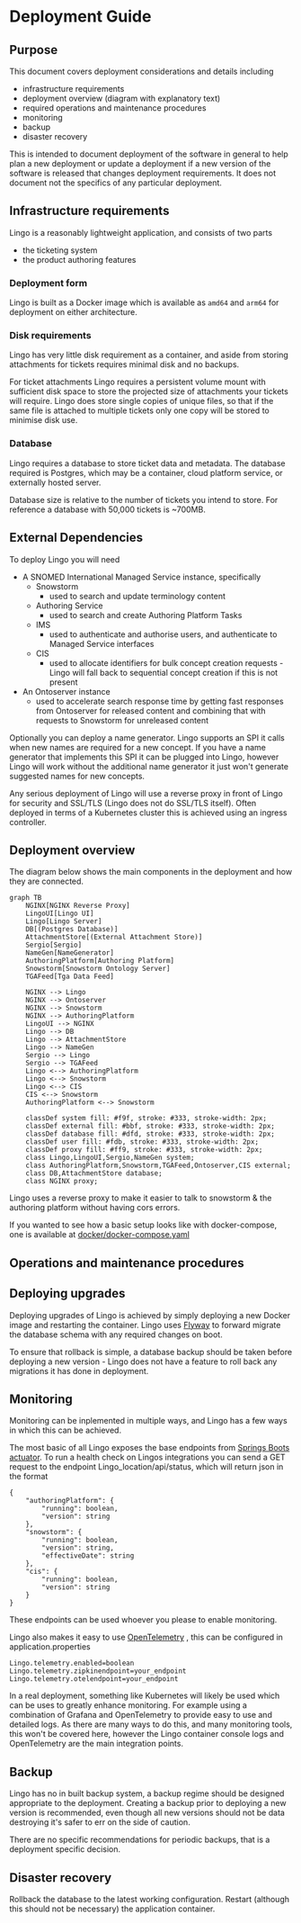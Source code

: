 # Deployment Guide

## Purpose

This document covers deployment considerations and details including

- infrastructure requirements
- deployment overview (diagram with explanatory text)
- required operations and maintenance procedures
- monitoring
- backup
- disaster recovery

This is intended to document deployment of the software in general to help plan a new deployment or
update a deployment if a new version of the software is released that changes deployment
requirements. It does not document not the specifics of any particular deployment.

## Infrastructure requirements

Lingo is a reasonably lightweight application, and consists of two parts

- the ticketing system
- the product authoring features

### Deployment form

Lingo is built as a Docker image which is available as `amd64` and `arm64` for deployment on either
architecture.

### Disk requirements

Lingo has very little disk requirement as a container, and aside from storing attachments for
tickets requires minimal disk and no backups.

For ticket attachments Lingo requires a persistent volume mount with sufficient disk space to store
the projected size of attachments your tickets will require. Lingo does store single copies of
unique files, so that if the same file is attached to multiple tickets only one copy will be stored
to minimise disk use.

### Database

Lingo requires a database to store ticket data and metadata. The database required is Postgres,
which may be a container, cloud platform service, or externally hosted server.

Database size is relative to the number of tickets you intend to store. For reference a database
with 50,000 tickets is ~700MB.

## External Dependencies

To deploy Lingo you will need

- A SNOMED International Managed Service instance, specifically
    - Snowstorm
        - used to search and update terminology content
    - Authoring Service
        - used to search and create Authoring Platform Tasks
    - IMS
        - used to authenticate and authorise users, and authenticate to Managed Service interfaces
    - CIS
        - used to allocate identifiers for bulk concept creation requests - Lingo will fall back
          to sequential concept creation if this is not present
- An Ontoserver instance
    - used to accelerate search response time by getting fast responses from Ontoserver for released
      content and combining that with requests to Snowstorm for unreleased content

Optionally you can deploy a name generator. Lingo supports an SPI it calls when new names are
required for a new concept. If you have a name generator that implements this SPI it can be plugged
into Lingo, however Lingo will work without the additional name generator it just won't generate
suggested names for new concepts.

Any serious deployment of Lingo will use a reverse proxy in front of Lingo for security and
SSL/TLS (Lingo does not do SSL/TLS itself). Often deployed in terms of a Kubernetes cluster this is
achieved using an ingress controller.

## Deployment overview

The diagram below shows the main components in the deployment and how they are connected.
<!-- @formatter:off -->


```mermaid
graph TB
    NGINX[NGINX Reverse Proxy]
    LingoUI[Lingo UI]
    Lingo[Lingo Server]
    DB[(Postgres Database)]
    AttachmentStore[(External Attachment Store)]
    Sergio[Sergio]
    NameGen[NameGenerator]
    AuthoringPlatform[Authoring Platform]
    Snowstorm[Snowstorm Ontology Server]
    TGAFeed[Tga Data Feed]
    
    NGINX --> Lingo
    NGINX --> Ontoserver
    NGINX --> Snowstorm
    NGINX --> AuthoringPlatform
    LingoUI --> NGINX
    Lingo --> DB
    Lingo --> AttachmentStore
    Lingo --> NameGen
    Sergio --> Lingo
    Sergio --> TGAFeed
    Lingo <--> AuthoringPlatform
    Lingo <--> Snowstorm
    Lingo <--> CIS
    CIS <--> Snowstorm
    AuthoringPlatform <--> Snowstorm
    
    classDef system fill: #f9f, stroke: #333, stroke-width: 2px;
    classDef external fill: #bbf, stroke: #333, stroke-width: 2px;
    classDef database fill: #dfd, stroke: #333, stroke-width: 2px;
    classDef user fill: #fdb, stroke: #333, stroke-width: 2px;
    classDef proxy fill: #ff9, stroke: #333, stroke-width: 2px;
    class Lingo,LingoUI,Sergio,NameGen system;
    class AuthoringPlatform,Snowstorm,TGAFeed,Ontoserver,CIS external;
    class DB,AttachmentStore database;
    class NGINX proxy;
```

Lingo uses a reverse proxy to make it easier to talk to snowstorm & the authoring platform without having cors errors.

If you wanted to see how a basic setup looks like with docker-compose, one is available at [docker/docker-compose.yaml](../docker/docker-compose.yaml)
<!-- @formatter:on -->

## Operations and maintenance procedures

## Deploying upgrades

Deploying upgrades of Lingo is achieved by simply deploying a new Docker image and restarting the
container. Lingo uses [Flyway](https://flywaydb.org) to forward migrate the database schema with
any required changes on boot.

To ensure that rollback is simple, a database backup should be taken before deploying a new
version - Lingo does not have a feature to roll back any migrations it has done in deployment.

## Monitoring

Monitoring can be inplemented in multiple ways, and Lingo has a few ways in which this can be
achieved.

The most basic of all Lingo exposes the base endpoints
from [Springs Boots actuator](https://www.baeldung.com/spring-boot-actuators). To run a health check
on Lingos integrations you can send a GET request to the endpoint Lingo_location/api/status, which
will return json in the format

```
{
    "authoringPlatform": {
        "running": boolean,
        "version": string
    },
    "snowstorm": {
        "running": boolean,
        "version": string,
        "effectiveDate": string
    },
    "cis": {
        "running": boolean,
        "version": string
    }
}
```

These endpoints can be used whoever you please to enable monitoring.

Lingo also makes it easy to use [OpenTelemetry](https://opentelemetry.io/) , this can be configured
in application.properties

```
Lingo.telemetry.enabled=boolean
Lingo.telemetry.zipkinendpoint=your_endpoint
Lingo.telemetry.otelendpoint=your_endpoint
```

In a real deployment, something like Kubernetes will likely be used which can be uses to greatly
enhance monitoring. For example using a combination of Grafana and OpenTelemetry to provide easy
to use and detailed logs. As there are many ways to do this, and many monitoring tools, this won't
be covered here, however the Lingo container console logs and OpenTelemetry are the main
integration
points.

## Backup

Lingo has no in built backup system, a backup regime should be designed appropriate to the
deployment.
Creating a backup prior to deploying a new version is recommended, even though all new versions
should not be data destroying it's safer to err on the side of caution.

There are no specific recommendations for periodic backups, that is a deployment specific decision.

## Disaster recovery

Rollback the database to the latest working configuration. Restart (although this should not be
necessary) the application container.